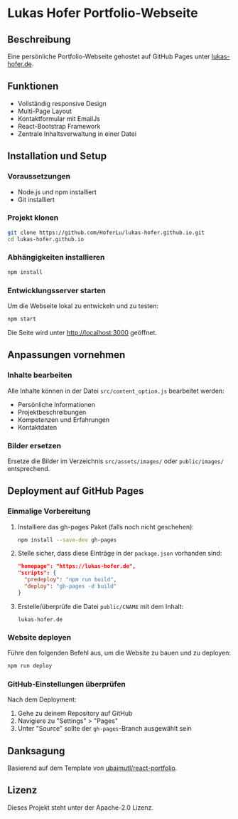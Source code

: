 # Lukas Hofer Portfolio-Webseite

## Beschreibung
Eine persönliche Portfolio-Webseite gehostet auf GitHub Pages unter [lukas-hofer.de](https://lukas-hofer.de).

## Funktionen
- Vollständig responsive Design
- Multi-Page Layout
- Kontaktformular mit EmailJs
- React-Bootstrap Framework
- Zentrale Inhaltsverwaltung in einer Datei

## Installation und Setup

### Voraussetzungen
- Node.js und npm installiert
- Git installiert

### Projekt klonen
```bash
git clone https://github.com/HoferLu/lukas-hofer.github.io.git
cd lukas-hofer.github.io
```

### Abhängigkeiten installieren
```bash
npm install
```

### Entwicklungsserver starten
Um die Webseite lokal zu entwickeln und zu testen:
```bash
npm start
```
Die Seite wird unter [http://localhost:3000](http://localhost:3000) geöffnet.

## Anpassungen vornehmen

### Inhalte bearbeiten
Alle Inhalte können in der Datei `src/content_option.js` bearbeitet werden:
- Persönliche Informationen
- Projektbeschreibungen
- Kompetenzen und Erfahrungen
- Kontaktdaten

### Bilder ersetzen
Ersetze die Bilder im Verzeichnis `src/assets/images/` oder `public/images/` entsprechend.

## Deployment auf GitHub Pages

### Einmalige Vorbereitung
1. Installiere das gh-pages Paket (falls noch nicht geschehen):
   ```bash
   npm install --save-dev gh-pages
   ```

2. Stelle sicher, dass diese Einträge in der `package.json` vorhanden sind:
   ```json
   "homepage": "https://lukas-hofer.de",
   "scripts": {
     "predeploy": "npm run build",
     "deploy": "gh-pages -d build"
   }
   ```

3. Erstelle/überprüfe die Datei `public/CNAME` mit dem Inhalt:
   ```
   lukas-hofer.de
   ```

### Website deployen
Führe den folgenden Befehl aus, um die Website zu bauen und zu deployen:
```bash
npm run deploy
```

### GitHub-Einstellungen überprüfen
Nach dem Deployment:
1. Gehe zu deinem Repository auf GitHub
2. Navigiere zu "Settings" > "Pages"
3. Unter "Source" sollte der `gh-pages`-Branch ausgewählt sein

## Danksagung
Basierend auf dem Template von [ubaimutl/react-portfolio](https://github.com/ubaimutl/react-portfolio).

## Lizenz
Dieses Projekt steht unter der Apache-2.0 Lizenz.